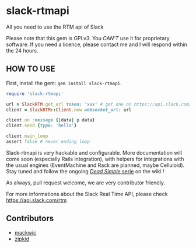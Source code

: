 slack-rtmapi
============

All you need to use the RTM api of Slack

Please note that this gem is GPLv3. You *CAN'T* use it for proprietary software.
If you need a licence, please contact me and I will respond within the 24 hours.

HOW TO USE
----------

First, install the gem: `gem install slack-rtmapi`.

```ruby
require 'slack-rtmapi'

url = SlackRTM.get_url token: 'xxx' # get one on https://api.slack.com/web#basics
client = SlackRTM::Client.new websocket_url: url

client.on :message {|data| p data}
client.send {type: 'hello'}

client.main_loop
assert false # never ending loop
```
Slack-rtmapi is very hackable and configurable. More documentation will come soon (especially Rails integration), with helpers for integrations with the usual engines (EventMachine and Rack are planned, maybe Celluloid).  
Stay tuned and follow the ongoing [_Dead Simple_ serie](https://github.com/mackwic/slack-rtmapi/wiki) on the wiki !

As always, pull request welcome, we are very contributor friendly.

For more informations about the Slack Real Time API, please check https://api.slack.com/rtm

Contributors
------------
- [mackwic](https://github.com/mackwic)
- [zipkid](https://github.com/zipkid)



